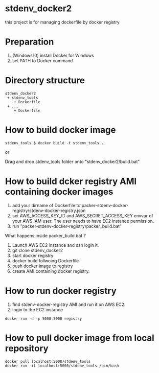 # stdenv_docker2

this project is for managing dockerfile by docker registry

# Preparation

1. (Windows10) install Docker for Windows
2. set PATH to Docker command

# Directory structure

```
stdenv_docker2
 + stdenv_tools
    + Dockerfile
 + ...
    + Dockerfile
```

# How to build docker image

```
stdenv_tools $ docker build -t stdenv_tools .
```
or

Drag and drop stdenv_tools folder onto "stdenv_docker2/build.bat"

# How to build dcker registry AMI containing docker images

1. add your dirname of Dockerfile to packer-stdenv-docker-registry\stdenv-docker-registry.json
2. set AWS_ACCESS_KEY_ID and AWS_SECRET_ACCESS_KEY envvar of your AWS IAM user. The user needs to have EC2 instance permission.
2. run "packer-stdenv-docker-registry\packer_build.bat"

What happens inside packer_build.bat ?

1. Launch AWS EC2 instance and ssh login it.
2. git clone stdenv_docker2
3. start docker registry
3. docker build follwoing Dockerfile
4. push docker image to registry
5. create AMI containing docker registry.


# How to run docker registry

1. find stdenv-docker-registry AMI and run it on AWS EC2.
2. login to the EC2 instance
```
docker run -d -p 5000:5000 registry
```

# How to pull docker image from local repository

```
docker pull localhost:5000/stdenv_tools
docker run -it localhost:5000/stdenv_tools /bin/bash
```
